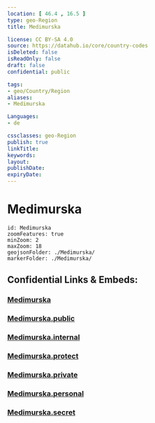 ```yaml
---
location: [ 46.4 , 16.5 ] 
type: geo-Region
title: Medimurska

license: CC BY-SA 4.0
source: https://datahub.io/core/country-codes
isDeleted: false
isReadOnly: false
draft: false
confidential: public

tags:
- geo/Country/Region
aliases:
- Medimurska

Languages:
- de

cssclasses: geo-Region
publish: true
linkTitle: 
keywords: 
layout: 
publishDate: 
expiryDate: 
---
```


# Medimurska

```leaflet
id: Medimurska
zoomFeatures: true 
minZoom: 2 
maxZoom: 18
geojsonFolder: ./Medimurska/
markerFolder: ./Medimurska/
```


## Confidential Links & Embeds: 

### [Medimurska](/_Standards/Earth/Continent/Europe/Europe~Central/Croatia/Counties/Medimurska.md) 

### [Medimurska.public](/_public/Earth/Continent/Europe/Europe~Central/Croatia/Counties/Medimurska.public.md) 

### [Medimurska.internal](/_internal/Earth/Continent/Europe/Europe~Central/Croatia/Counties/Medimurska.internal.md) 

### [Medimurska.protect](/_protect/Earth/Continent/Europe/Europe~Central/Croatia/Counties/Medimurska.protect.md) 

### [Medimurska.private](/_private/Earth/Continent/Europe/Europe~Central/Croatia/Counties/Medimurska.private.md) 

### [Medimurska.personal](/_personal/Earth/Continent/Europe/Europe~Central/Croatia/Counties/Medimurska.personal.md) 

### [Medimurska.secret](/_secret/Earth/Continent/Europe/Europe~Central/Croatia/Counties/Medimurska.secret.md)

